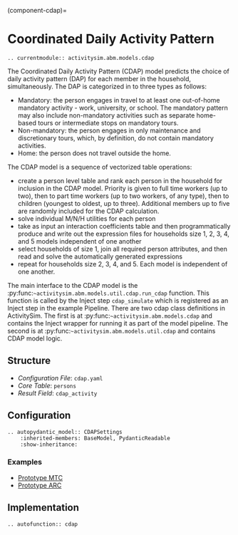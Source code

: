 (component-cdap)=
# Coordinated Daily Activity Pattern

```{eval-rst}
.. currentmodule:: activitysim.abm.models.cdap
```

The Coordinated Daily Activity Pattern (CDAP) model predicts the choice of daily activity pattern (DAP)
for each member in the household, simultaneously. The DAP is categorized in to three types as
follows:
* Mandatory: the person engages in travel to at least one out-of-home mandatory activity - work, university, or school. The mandatory pattern may also include non-mandatory activities such as separate home-based tours or intermediate stops on mandatory tours.
* Non-mandatory: the person engages in only maintenance and discretionary tours, which, by definition, do not contain mandatory activities.
* Home: the person does not travel outside the home.

The CDAP model is a sequence of vectorized table operations:

* create a person level table and rank each person in the household for inclusion in the CDAP model.  Priority is given to full time workers (up to two), then to part time workers (up to two workers, of any type), then to children (youngest to oldest, up to three).  Additional members up to five are randomly included for the CDAP calculation.
* solve individual M/N/H utilities for each person
* take as input an interaction coefficients table and then programmatically produce and write out the expression files for households size 1, 2, 3, 4, and 5 models independent of one another
* select households of size 1, join all required person attributes, and then read and solve the automatically generated expressions
* repeat for households size 2, 3, 4, and 5. Each model is independent of one another.

The main interface to the CDAP model is the :py:func:`~activitysim.abm.models.util.cdap.run_cdap`
function.  This function is called by the Inject step ``cdap_simulate`` which is
registered as an Inject step in the example Pipeline.  There are two cdap class definitions in
ActivitySim.  The first is at :py:func:`~activitysim.abm.models.cdap` and contains the Inject
wrapper for running it as part of the model pipeline.  The second is
at :py:func:`~activitysim.abm.models.util.cdap` and contains CDAP model logic.
## Structure

- *Configuration File*: `cdap.yaml`
- *Core Table*: `persons`
- *Result Field*: `cdap_activity`




## Configuration

```{eval-rst}
.. autopydantic_model:: CDAPSettings
    :inherited-members: BaseModel, PydanticReadable
    :show-inheritance:
```

### Examples

- [Prototype MTC](https://github.com/ActivitySim/activitysim/blob/main/activitysim/examples/prototype_mtc/configs/cdap.yaml)
- [Prototype ARC](https://github.com/ActivitySim/activitysim/blob/main/activitysim/examples/prototype_arc/configs/cdap.yaml)

## Implementation

```{eval-rst}
.. autofunction:: cdap
```
